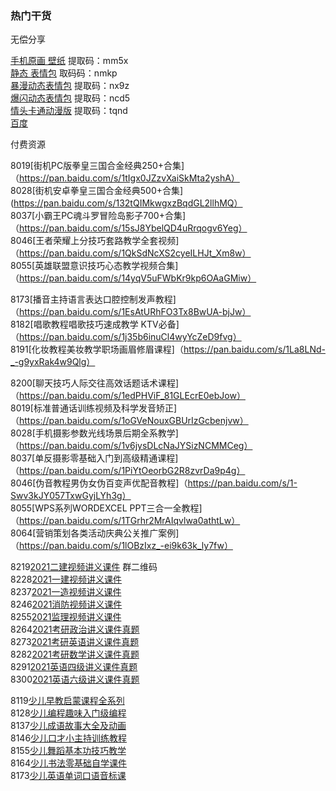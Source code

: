 ### 热门干货

无偿分享

[手机原画  壁纸](https://pan.xunlei.com/s/VMhfR6rXdIPUQdi7HRnDTnSLA1) 提取码：mm5x  
[静态    表情包](https://pan.xunlei.com/s/VMhfRH5tvUUNQkDeULnOL72-A1) 取码码：nmkp  
[暴漫动态表情包](https://pan.xunlei.com/s/VMhfR_D7zBFxHYHVLu21Cl2DA1) 提取码：nx9z  
[爆闪动态表情包](https://pan.xunlei.com/s/VMhfVYC4nYbx_miozLeW2ZebA1) 提取码：ncd5  
[情头卡通动漫版](https://pan.xunlei.com/s/VMhf_v6yf3dIJB3jZvogdXgsA1) 提取码：tqnd  
[百度]()


付费资源

8019[街机PC版拳皇三国合金经典250+合集]（https://pan.baidu.com/s/1tIgx0JZzvXaiSkMta2yshA）  
8028[街机安卓拳皇三国合金经典500+合集] (https://pan.baidu.com/s/132tQIMkwgxzBqdGL2llhMQ）  
8037[小霸王PC魂斗罗冒险岛影子700+合集]（https://pan.baidu.com/s/15sJ8YbelQD4uRrqogv6Yeg）  
8046[王者荣耀上分技巧套路教学全套视频]（https://pan.baidu.com/s/1QkSdNcXS2cyeILHJt_Xm8w）  
8055[英雄联盟意识技巧心态教学视频合集]（https://pan.baidu.com/s/14yqV5uFWbKr9kp6OAaGMiw）  

8173[播音主持语言表达口腔控制发声教程]（https://pan.baidu.com/s/1EsAtURhFO3Tx8BwUA-bjJw）  
8182[唱歌教程唱歌技巧速成教学 KTV必备]（https://pan.baidu.com/s/1j35b6inuCl4wyYcZeD9fvg）  
8191[化妆教程美妆教学职场画眉修眉课程]（https://pan.baidu.com/s/1La8LNd-_-g9yxRak4w9Qlg）  

8200[聊天技巧人际交往高效话题话术课程]（https://pan.baidu.com/s/1edPHViF_81GLEcrE0ebJow）  
8019[标准普通话训练视频及科学发音矫正]（https://pan.baidu.com/s/1oGVeNouxGBUrIzGcbenjvw）  
8028[手机摄影参数光线场景后期全系教学]（https://pan.baidu.com/s/1v6jysDLcNaJYSizNCMMCeg）  
8037[单反摄影零基础入门到高级精通课程]（https://pan.baidu.com/s/1PiYtOeorbG2R8zvrDa9p4g）  
8046[伪音教程男伪女伪百变声优配音教程]（https://pan.baidu.com/s/1-Swv3kJY057TxwGyjLYh3g）  
8055[WPS系列WORDEXCEL PPT三合一全教程]（https://pan.baidu.com/s/1TGrhr2MrAIqvlwa0athtLw）  
8064[营销策划各类活动庆典公关推广案例]（https://pan.baidu.com/s/1lOBzIxz_-ei9k63k_ly7fw）  

8219[2021二建视频讲义课件](https://pan.baidu.com/s/1rLPkKkCbs2Xv794GcVDfsg) 群二维码  
8228[2021一建视频讲义课件](https://pan.baidu.com/s/1TG8JYHCrcJ8dmJUAD_b75g)  
8237[2021一造视频讲义课件](https://pan.baidu.com/s/1YxQ_Vi-KxSguCwcjDTpb0g)  
8246[2021消防视频讲义课件](https://pan.baidu.com/s/1JDOlgQ5tmmPlUs704lRUFw)  
8255[2021监理视频讲义课件](https://pan.baidu.com/s/18KpXgfvOuzSzR2PX8vDOgQ)  
8264[2021考研政治讲义课件真题](https://pan.baidu.com/s/1HbS6dLBnVAJgfevwFAuZsQ)  
8273[2021考研英语讲义课件真题](https://pan.baidu.com/s/1ad6MYS8vCc7rvH28HIcHpg)  
8282[2021考研数学讲义课件真题](https://pan.baidu.com/s/1CdopwSEsW6pSHCwhOBbkzA)  
8291[2021英语四级讲义课件真题](https://pan.baidu.com/s/1cqvKKhwYI8UzrYjqqMejlQ)  
8300[2021英语六级讲义课件真题](https://pan.baidu.com/s/1hOcU2GYyYq1HZgBG_OYfmw)  

8119[少儿早教启蒙课程全系列](https://pan.baidu.com/s/1hwey1Jws9vaYiWBGpJPvBw)  
8128[少儿编程趣味入门级编程](https://pan.baidu.com/s/14Pgc-6hA0kSTPNOBGYztMA)  
8137[少儿成语故事大全及动画](https://pan.baidu.com/s/1UDFHEO4AtE_q7AnPhaz9oQ)  
8146[少儿口才小主持训练教程](https://pan.baidu.com/s/14ICDBq9Nf9cVkZEPZVBLAg)  
8155[少儿舞蹈基本功技巧教学](https://pan.baidu.com/s/1dyuZLsYVorJZsXn8t49Tsw)  
8164[少儿书法零基础自学课件](https://pan.baidu.com/s/1P1W-uqkdisrk2umTf-MlOg)  
8173[少儿英语单词口语音标课](https://pan.baidu.com/s/19jKavUVokdFjk5PQG6DwMQ)  



